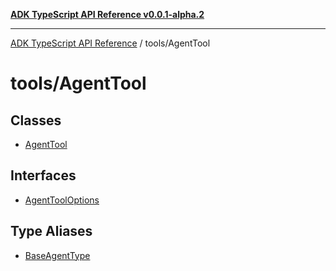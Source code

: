 [**ADK TypeScript API Reference v0.0.1-alpha.2**](../../README.md)

***

[ADK TypeScript API Reference](../../modules.md) / tools/AgentTool

# tools/AgentTool

## Classes

- [AgentTool](classes/AgentTool.md)

## Interfaces

- [AgentToolOptions](interfaces/AgentToolOptions.md)

## Type Aliases

- [BaseAgentType](type-aliases/BaseAgentType.md)
